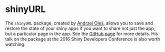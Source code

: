 # shinyURL

The `shinyURL` package, created by [Andrzej Oleś](https://github.com/aoles), allows you to save and restore the state of your shiny apps if you want to share not just the app, but a particular page in the app. See the [GitHub page](https://github.com/aoles/shinyURL) for more details. His talk on the package at the 2016 Shiny Developers Conference is also worth watching.
